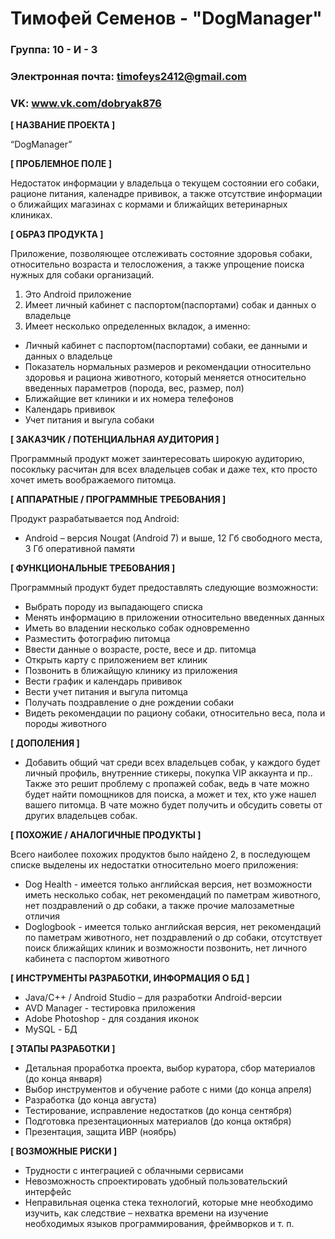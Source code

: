 # Тимофей Семенов - "DogManager"

### Группа: 10 - И - 3
### Электронная почта: timofeys2412@gmail.com
### VK: www.vk.com/dobryak876

**[ НАЗВАНИЕ ПРОЕКТА ]**

“DogManager”

**[ ПРОБЛЕМНОЕ ПОЛЕ ]**

Недостаток информации у владельца о текущем состоянии его собаки, рационе питания, каленадре прививок, а также отсутствие информации о ближайщих магазинах с кормами и ближайщих ветеринарных клиниках.

**[ ОБРАЗ ПРОДУКТА ]**

Приложение, позволяющее отслеживать состояние здоровья собаки, относительно возраста и телосложения, а также упрощение поиска нужных для собаки организаций.
1. Это Android приложение
2. Имеет личный кабинет с паспортом(паспортами) собак и данных о владельце
3. Имеет несколько определенных вкладок, а именно:
  - Личный кабинет с паспортом(паспортами) собаки, ее данными и данных о владельце
  - Показатель нормальных размеров и рекомендации относительно здоровья и рациона животного, который меняется относительно введенных параметров (порода, вес, размер, пол)
  - Ближайщие вет клиники и их номера телефонов
  - Календарь прививок
  - Учет питания и выгула собаки

**[ ЗАКАЗЧИК / ПОТЕНЦИАЛЬНАЯ АУДИТОРИЯ ]**

Программный продукт может заинтересовать широкую аудиторию, посокльку расчитан для всех владельцев собак и даже тех, кто просто хочет иметь воображаемого питомца.

**[ АППАРАТНЫЕ / ПРОГРАММНЫЕ ТРЕБОВАНИЯ ]** 

Продукт разрабатывается под Android:
* Android – версия Nougat (Android 7) и выше, 12 Гб свободного места, 3 Гб оперативной памяти

**[ ФУНКЦИОНАЛЬНЫЕ ТРЕБОВАНИЯ ]**

Программный продукт будет предоставлять следующие возможности:
* Выбрать породу из выпадающего списка
* Менять информацию в приложении относительно введенных данных
* Иметь во владении несколько собак одновременно
* Разместить фотографию питомца
* Ввести данные о возрасте, росте, весе и др. питомца
* Открыть карту с приложением вет клиник
* Позвонить в ближайщую клинику из приложения
* Вести график и календарь прививок
* Вести учет питания и выгула питомца 
* Получать поздравление о дне рождении собаки
* Видеть рекомендации по рациону собаки, относительно веса, пола и породы животного


**[ ДОПОЛЕНИЯ ]**

- Добавить общий чат среди всех владельцев собак, у каждого будет личный профиль, внутренние стикеры, покупка VIP аккаунта и пр.. Также это решит проблему с пропажей собак, ведь в чате можно будет найти помощников для поиска, а может и тех, кто уже нашел вашего питомца. В чате можно будет получить и обсудить советы от других владельцев собак.

**[ ПОХОЖИЕ / АНАЛОГИЧНЫЕ ПРОДУКТЫ ]**

Всего наиболее похожих продуктов было найдено 2, в последующем списке выделены их недостатки относительно моего приложения:

- Dog Health - имеется только английская версия, нет возможности иметь несколько собак, нет рекомендаций по паметрам животного, нет поздравлений о др собаки, а также прочие малозаметные отличия
- Doglogbook - имеется только английская версия, нет рекомендаций по паметрам животного, нет поздравлений о др собаки, отсутствует поиск ближайщих клиник и возможности позвонить, нет личного кабинета с паспортом животного

**[ ИНСТРУМЕНТЫ РАЗРАБОТКИ, ИНФОРМАЦИЯ О БД ]**

*	Java/C++ / Android Studio – для разработки Android-версии
* AVD Manager - тестировка приложения
* Adobe Photoshop - для создания иконок 
*	MySQL - БД 

**[ ЭТАПЫ РАЗРАБОТКИ ]**

* Детальная проработка проекта, выбор куратора, сбор материалов (до конца января)
* Выбор инструментов и обучение работе с ними (до конца апреля)
* Разработка (до конца августа)
* Тестирование, исправление недостатков (до конца сентября)
* Подготовка презентационных материалов (до конца октября)
* Презентация, защита ИВР (ноябрь)

**[ ВОЗМОЖНЫЕ РИСКИ ]**

*	Трудности с интеграцией с облачными сервисами
*	Невозможность спроектировать удобный пользовательский интерфейс 
*	Неправильная оценка стека технологий, которые мне необходимо изучить, как следствие – нехватка времени на изучение    необходимых языков программирования, фреймворков и т. п.
